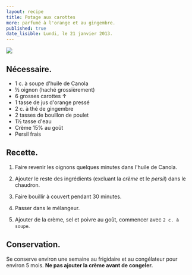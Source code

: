 ```yaml
---
layout: recipe
title: Potage aux carottes
more: parfumé à l'orange et au gingembre.
published: true
date_lisible: Lundi, le 21 janvier 2013.
---
```


<img src="https://garno-cookbook.s3.amazonaws.com/pictures/potage-carottes-orange-gigembre.jpg" class="preview" />

## Nécessaire.
* 1 c. à soupe d'huile de Canola
* ½ oignon (haché grossièrement)
* 6 grosses carottes ↑
* 1 tasse de jus d'orange pressé
* 2 c. à thé de gingembre
* 2 tasses de bouillon de poulet
* 1½ tasse d'eau
* Crème 15% au goût
* Persil frais

## Recette.

1. Faire revenir les oignons quelques minutes dans l'huile de Canola.

2. Ajouter le reste des ingrédients (excluant la _crème_ et le _persil_) dans le chaudron.

3. Faire bouillir à couvert pendant 30 minutes.

4. Passer dans le mélangeur.

5. Ajouter de la crème, sel et poivre au goût, commencer avec `2 c. à soupe`.

## Conservation.

Se conserve environ une semaine au frigidaire et au congélateur pour environ 5 mois.
**Ne pas ajouter la crème avant de congeler.**
